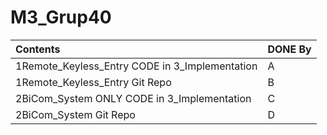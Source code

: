# M3_Grup40

|Contents                                      |DONE By|
|:---------------------------------------------|:------|
|1Remote_Keyless_Entry CODE in 3_Implementation|A	     |
|1Remote_Keyless_Entry Git Repo                |B      |
|2BiCom_System ONLY CODE in 3_Implementation   |C      |
|2BiCom_System Git Repo                        |D      |
